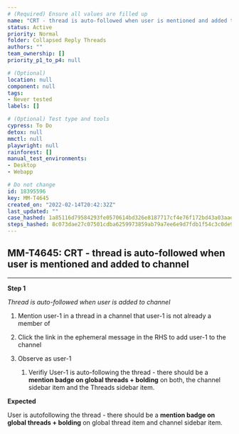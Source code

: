 ```yaml
---
# (Required) Ensure all values are filled up
name: "CRT - thread is auto-followed when user is mentioned and added to channel"
status: Active
priority: Normal
folder: Collapsed Reply Threads
authors: ""
team_ownership: []
priority_p1_to_p4: null

# (Optional)
location: null
component: null
tags: 
- Never tested
labels: []

# (Optional) Test type and tools
cypress: To Do
detox: null
mmctl: null
playwright: null
rainforest: []
manual_test_environments: 
- Desktop
- Webapp

# Do not change
id: 18395596
key: MM-T4645
created_on: "2022-02-14T20:42:32Z"
last_updated: ""
case_hashed: 1a85116d79584293fe0570614bd326e8187717cf4e76f172bd43a03aadefef58e2065d8a6deec23036106026975f417a
steps_hashed: 8c073dae27c07501cdba6259973859ab79a7ee6e9d7fdb1f54c3c0de96dad30c8328509e9dfcf515a34e22f018102330
---
```


<!-- (Auto-generated) Based on frontmatter's "key" and "name" -->

## MM-T4645: CRT - thread is auto-followed when user is mentioned and added to channel

---

**Step 1**

_Thread is auto-followed when user is added to channel_

1. Mention user-1 in a thread in a channel that user-1 is not already a member of

2. Click the link in the ephemeral message in the RHS to add user-1 to the channel

3. Observe as user-1

   1. Verifiy User-1 is auto-following the thread - there should be a **mention badge on global threads + bolding** on both, the channel sidebar item and the Threads sidebar item.

**Expected**

User is autofollowing the thread - there should be a **mention badge on global threads + bolding** on global thread item and channel sidebar item.
